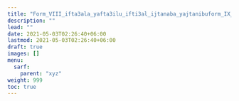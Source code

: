 ```yaml
---
title: "Form_VIII_ifta3ala_yafta3ilu_ifti3al_ijtanaba_yajtanibuform_IX_if3alla_yaf3allu_if3ilal_ihmarra_yahmarru_naqis"
description: ""
lead: ""
date: 2021-05-03T02:26:40+06:00
lastmod: 2021-05-03T02:26:40+06:00
draft: true
images: []
menu: 
  sarf:
    parent: "xyz"
weight: 999
toc: true
---
```



